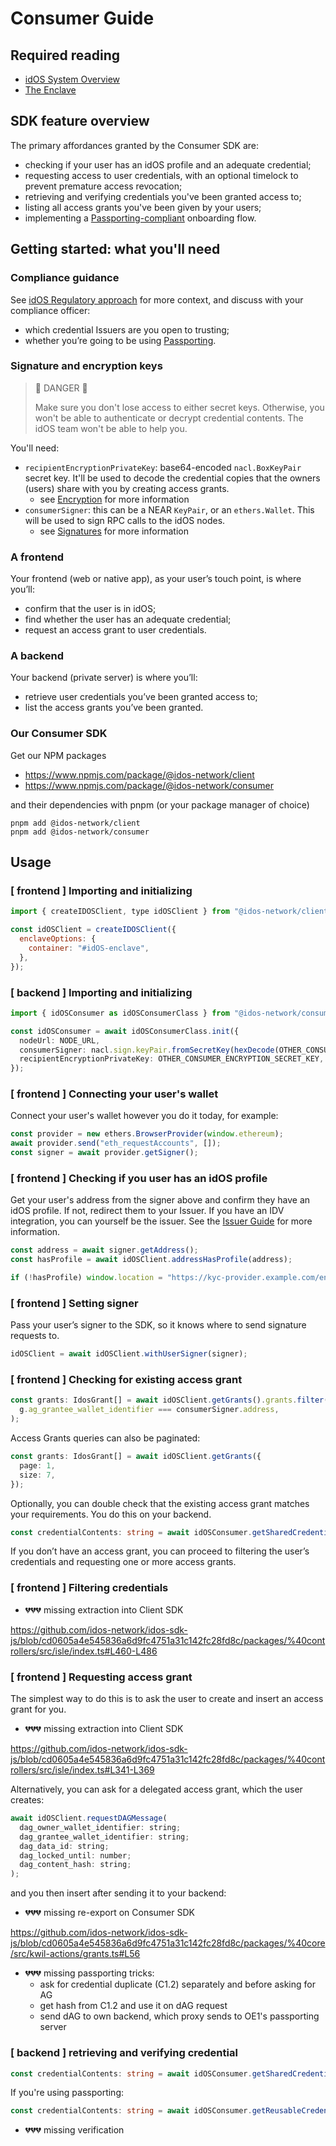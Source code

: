 # Consumer Guide

## Required reading

* [idOS System Overview](README.md)
* [The Enclave](enclave.md)

## SDK feature overview

The primary affordances granted by the Consumer SDK are:
* checking if your user has an idOS profile and an adequate credential;
* requesting access to user credentials, with an optional timelock to prevent premature access revocation;
* retrieving and verifying credentials you've been granted access to;
* listing all access grants you've been given by your users;
* implementing a [Passporting-compliant](passporting.md) onboarding flow.

## Getting started: what you'll need

### Compliance guidance

See [idOS Regulatory approach](https://docs.idos.network/compliance/idos-regulatory-approach) for more context, and discuss with your compliance officer:

* which credential Issuers are you open to trusting;
* whether you’re going to be using [Passporting](passporting.md).

### Signature and encryption keys

> 🛑 DANGER 🛑
>
> Make sure you don't lose access to either secret keys. Otherwise, you won't be able to authenticate or decrypt credential contents. The idOS team won't be able to help you.

You'll need:
  - `recipientEncryptionPrivateKey`: base64-encoded `nacl.BoxKeyPair` secret key. It'll be used to decode the credential copies that the owners (users) share with you by creating access grants.
    - see [Encryption](encryption.md) for more information
  - `consumerSigner`: this can be a NEAR `KeyPair`, or an `ethers.Wallet`. This will be used to sign RPC calls to the idOS nodes.
    - see [Signatures](signatures.md) for more information

### A frontend

Your frontend (web or native app), as your user’s touch point, is where you’ll:

- confirm that the user is in idOS;
- find whether the user has an adequate credential;
- request an access grant to user credentials.

### A backend

Your backend (private server) is where you’ll:

- retrieve user credentials you’ve been granted access to;
- list the access grants you’ve been granted.

### Our Consumer SDK

Get our NPM packages
* https://www.npmjs.com/package/@idos-network/client
* https://www.npmjs.com/package/@idos-network/consumer

and their dependencies with pnpm (or your package manager of choice)

```
pnpm add @idos-network/client
pnpm add @idos-network/consumer
```

## Usage

### [ frontend ] Importing and initializing

```js
import { createIDOSClient, type idOSClient } from "@idos-network/client";

const idOSClient = createIDOSClient({
  enclaveOptions: {
    container: "#idOS-enclave",
  },
});
```

### [ backend ] Importing and initializing

```typescript
import { idOSConsumer as idOSConsumerClass } from "@idos-network/consumer";

const idOSConsumer = await idOSConsumerClass.init({
  nodeUrl: NODE_URL,
  consumerSigner: nacl.sign.keyPair.fromSecretKey(hexDecode(OTHER_CONSUMER_SIGNING_SECRET_KEY)),
  recipientEncryptionPrivateKey: OTHER_CONSUMER_ENCRYPTION_SECRET_KEY,
});
```

### [ frontend ] Connecting your user's wallet

Connect your user's wallet however you do it today, for example:

```js
const provider = new ethers.BrowserProvider(window.ethereum);
await provider.send("eth_requestAccounts", []);
const signer = await provider.getSigner();
```

### [ frontend ] Checking if you user has an idOS profile

Get your user's address from the signer above and confirm they have an idOS profile. If not, redirect them to your Issuer. If you have an IDV integration, you can yourself be the issuer. See the [Issuer Guide](issuer.md) for more information.

```js
const address = await signer.getAddress();
const hasProfile = await idOSClient.addressHasProfile(address);

if (!hasProfile) window.location = "https://kyc-provider.example.com/enroll";
```

### [ frontend ] Setting signer

Pass your user’s signer to the SDK, so it knows where to send signature requests to.

```js
idOSClient = await idOSClient.withUserSigner(signer);
```

### [ frontend ] Checking for existing access grant

```js
const grants: IdosGrant[] = await idOSClient.getGrants().grants.filter(g =>
  g.ag_grantee_wallet_identifier === consumerSigner.address,
);
```

Access Grants queries can also be paginated:
```typescript
const grants: IdosGrant[] = await idOSClient.getGrants({
  page: 1,
  size: 7,
});
```

Optionally, you can double check that the existing access grant matches your requirements. You do this on your backend.

```typescript
const credentialContents: string = await idOSConsumer.getSharedCredentialContentDecrypted('GRANT_DATA_ID')
```

If you don’t have an access grant, you can proceed to filtering the user’s credentials and requesting one or more access grants.


### [ frontend ] Filtering credentials

* 💔💔💔 missing extraction into Client SDK

https://github.com/idos-network/idos-sdk-js/blob/cd0605a4e545836a6d9fc4751a31c142fc28fd8c/packages/%40controllers/src/isle/index.ts#L460-L486

### [ frontend ] Requesting access grant


The simplest way to do this is to ask the user to create and insert an access grant for you.

* 💔💔💔 missing extraction into Client SDK

https://github.com/idos-network/idos-sdk-js/blob/cd0605a4e545836a6d9fc4751a31c142fc28fd8c/packages/%40controllers/src/isle/index.ts#L341-L369

Alternatively, you can ask for a delegated access grant, which the user creates:

```js
await idOSClient.requestDAGMessage(
  dag_owner_wallet_identifier: string;
  dag_grantee_wallet_identifier: string;
  dag_data_id: string;
  dag_locked_until: number;
  dag_content_hash: string;
);
```

and you then insert after sending it to your backend:

* 💔💔💔 missing re-export on Consumer SDK

https://github.com/idos-network/idos-sdk-js/blob/cd0605a4e545836a6d9fc4751a31c142fc28fd8c/packages/%40core/src/kwil-actions/grants.ts#L56

* 💔💔💔 missing passporting tricks:
    * ask for credential duplicate (C1.2) separately and before asking for AG
    * get hash from C1.2 and use it on dAG request
    * send dAG to own backend, which proxy sends to OE1's passporting server

### [ backend ] retrieving and verifying credential

```typescript
const credentialContents: string = await idOSConsumer.getSharedCredentialContentDecrypted('GRANT_DATA_ID')
```

If you're using passporting:
```typescript
const credentialContents: string = await idOSConsumer.getReusableCredentialCompliantly('GRANT_DATA_ID')
```

* 💔💔💔 missing verification
